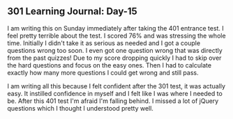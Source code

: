 ## 301 Learning Journal: Day-15 ##

I am writing this on Sunday immediately after taking the 401 entrance test. I feel pretty terrible about the test. I scored 76% and was stressing the whole time. Initially I didn't take it as serious as needed and I got a couple questions wrong too soon. I even got one question wrong that was directly from the past quizzes! Due to my score dropping quickly I had to skip over the hard questions and focus on the easy ones. Then I had to calculate exactly how many more questions I could get wrong and still pass.

I am writing all this because I felt confident after the 301 test, it was actually easy. It instilled confidence in myself and I felt like I was where I needed to be. After this 401 test I'm afraid I'm falling behind. I missed a lot of jQuery questions which I thought I understood pretty well. 
